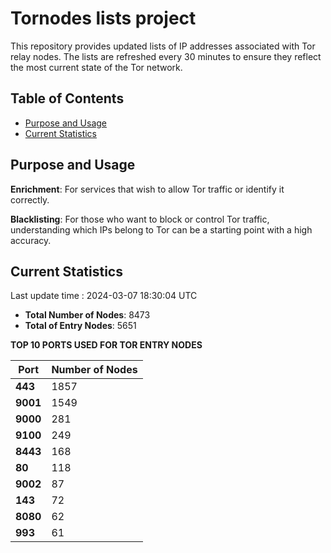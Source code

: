 # Tornodes lists project

This repository provides updated lists of IP addresses associated with Tor relay nodes. The lists are refreshed every 30 minutes to ensure they reflect the most current state of the Tor network.

## Table of Contents

- [Purpose and Usage](#purpose-and-usage)
- [Current Statistics](#current-statistics)


## Purpose and Usage

**Enrichment**: For services that wish to allow Tor traffic or identify it correctly.

**Blacklisting**: For those who want to block or control Tor traffic, understanding which IPs belong to Tor can be a starting point with a high accuracy.

## Current Statistics

Last update time : 2024-03-07 18:30:04 UTC

- **Total Number of Nodes**: 8473
- **Total of Entry Nodes**: 5651

**TOP 10 PORTS USED FOR TOR ENTRY NODES**

| **Port** | **Number of Nodes** |
|------|-----------------|
| **443**   | 1857  |
| **9001**   | 1549  |
| **9000**   | 281  |
| **9100**   | 249  |
| **8443**   | 168  |
| **80**   | 118  |
| **9002**   | 87  |
| **143**   | 72  |
| **8080**   | 62  |
| **993**   | 61  |

